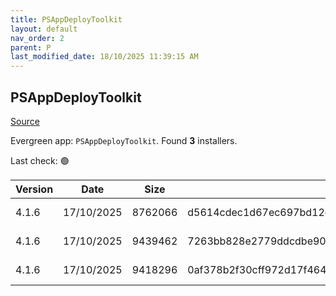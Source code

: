 ```yaml
---
title: PSAppDeployToolkit
layout: default
nav_order: 2
parent: P
last_modified_date: 18/10/2025 11:39:15 AM
---
```


## PSAppDeployToolkit

[Source](https://psappdeploytoolkit.com/)

Evergreen app: `PSAppDeployToolkit`. Found **3** installers.

Last check: 🟢

| Version | Date       | Size    | Sha256                                                           | Architecture | InstallerType | Type | URI                                                                                                                                                                                                                                        |
| ------- | ---------- | ------- | ---------------------------------------------------------------- | ------------ | ------------- | ---- | ------------------------------------------------------------------------------------------------------------------------------------------------------------------------------------------------------------------------------------------ |
| 4.1.6   | 17/10/2025 | 8762066 | d5614cdec1d67ec697bd12ed6da934b90f66e167fc91116e35a6e051b3167528 | x86          | Default       | zip  | [https://github.com/PSAppDeployToolkit/PSAppDeployToolkit/releases/download/4.1.6/PSAppDeployToolkit_ModuleOnly.zip](https://github.com/PSAppDeployToolkit/PSAppDeployToolkit/releases/download/4.1.6/PSAppDeployToolkit_ModuleOnly.zip)   |
| 4.1.6   | 17/10/2025 | 9439462 | 7263bb828e2779ddcdbe90a39028222419ed2d5358b33db4c676b5eb114a60e4 | x86          | Default       | zip  | [https://github.com/PSAppDeployToolkit/PSAppDeployToolkit/releases/download/4.1.6/PSAppDeployToolkit_Template_v3.zip](https://github.com/PSAppDeployToolkit/PSAppDeployToolkit/releases/download/4.1.6/PSAppDeployToolkit_Template_v3.zip) |
| 4.1.6   | 17/10/2025 | 9418296 | 0af378b2f30cff972d17f4647b5080608ccbe4e802104e82ba1eb50077339a34 | x86          | Default       | zip  | [https://github.com/PSAppDeployToolkit/PSAppDeployToolkit/releases/download/4.1.6/PSAppDeployToolkit_Template_v4.zip](https://github.com/PSAppDeployToolkit/PSAppDeployToolkit/releases/download/4.1.6/PSAppDeployToolkit_Template_v4.zip) |
